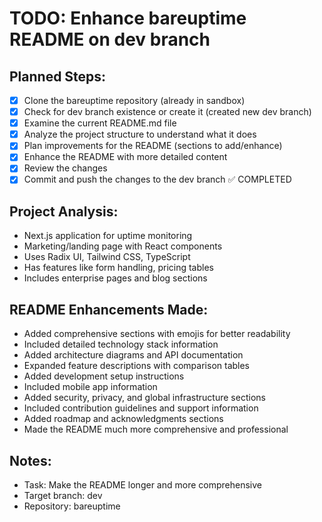 # TODO: Enhance bareuptime README on dev branch

## Planned Steps:
- [x] Clone the bareuptime repository (already in sandbox)
- [x] Check for dev branch existence or create it (created new dev branch)
- [x] Examine the current README.md file
- [x] Analyze the project structure to understand what it does
- [x] Plan improvements for the README (sections to add/enhance)
- [x] Enhance the README with more detailed content
- [x] Review the changes
- [x] Commit and push the changes to the dev branch ✅ COMPLETED

## Project Analysis:
- Next.js application for uptime monitoring
- Marketing/landing page with React components  
- Uses Radix UI, Tailwind CSS, TypeScript
- Has features like form handling, pricing tables
- Includes enterprise pages and blog sections

## README Enhancements Made:
- Added comprehensive sections with emojis for better readability
- Included detailed technology stack information  
- Added architecture diagrams and API documentation
- Expanded feature descriptions with comparison tables
- Added development setup instructions
- Included mobile app information
- Added security, privacy, and global infrastructure sections
- Included contribution guidelines and support information
- Added roadmap and acknowledgments sections
- Made the README much more comprehensive and professional

## Notes:
- Task: Make the README longer and more comprehensive
- Target branch: dev
- Repository: bareuptime

